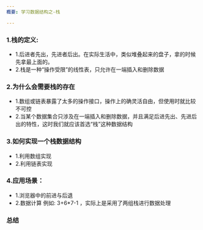 ```yaml
---
概要: 学习数据结构之-栈

---
```



### 1.栈的定义:
- 1.后进者先出，先进者后出。在实际生活中，类似堆叠起来的盘子，拿的时候先拿最上面的。
- 2.栈是一种“操作受限”的线性表，只允许在一端插入和删除数据

### 2.为什么会需要栈的存在
- 1.数组或链表暴露了太多的操作接口，操作上的确灵活自由，但使用时就比较不可控
- 2.当某个数据集合只涉及在一端插入和删除数据，并且满足后进先出、先进后出的特性，这时我们就应该首选“栈”这种数据结构

### 3.如何实现一个栈数据结构
- 1.利用数组实现
- 2.利用链表实现

### 4.应用场景：
- 1.浏览器中的前进与后退
- 2.数据计算 例如: 3+6*7-1 ，实际上是采用了两组栈进行数据处理




### 总结




